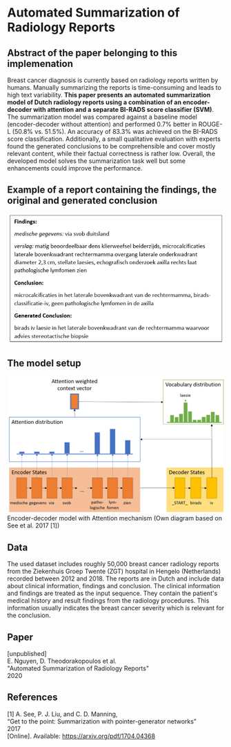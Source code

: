 # Automated Summarization of Radiology Reports
## Abstract of the paper belonging to this implemenation
Breast cancer diagnosis is currently based on radiology reports written by humans. Manually summarizing the reports is time-consuming and leads to high text variability.
**This paper presents an automated summarization model of Dutch radiology reports using a combination of an encoder-decoder with attention and a separate BI-RADS score classifier (SVM)**. The summarization model was compared against a baseline model (encoder-decoder without attention) and performed 0.7\% better in ROUGE-L (50.8\% vs. 51.5\%). An accuracy of 83.3\% was achieved on the BI-RADS score classification. Additionally, a small qualitative evaluation with experts found the generated conclusions to be comprehensible and cover mostly relevant content, while their factual correctness is rather low. Overall, the developed model solves the summarization task well but some enhancements could improve the performance.

## Example of a report containing the findings, the original and generated conclusion
![Image of an example report](example_report.png)

## The model setup
![Encoder-decoder model with Attention mechanism (Own diagram based on See et al. 2017 [1])](model_explanation.png "Encoder-decoder model with Attention mechanism (Own diagram based on See et al. 2017 [1]")
Encoder-decoder model with Attention mechanism (Own diagram based on See et al. 2017 [1])

## Data
The used dataset includes roughly 50,000 breast cancer radiology reports from the Ziekenhuis Groep Twente (ZGT) hospital in Hengelo (Netherlands) recorded between 2012 and 2018. The reports are in Dutch and include data about clinical information, findings and conclusion. The clinical information and findings are treated as the input sequence. They contain the patient's medical history and result findings from the radiology procedures. This information usually indicates the breast cancer severity which is relevant for the conclusion.

## Paper
 [unpublished] <br />
 E. Nguyen, D. Theodorakopoulos et al. <br />
 "Automated Summarization of Radiology Reports" <br />
 2020


## References
<a id="1">[1]</a> 
A. See, P. J. Liu, and C. D. Manning, <br />
“Get to the point: Summarization with pointer-generator networks” <br />
2017 <br />
[Online]. Available: https://arxiv.org/pdf/1704.04368
